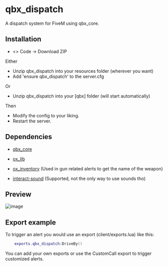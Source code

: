 # qbx_dispatch

A dispatch system for FiveM using qbx_core.

## Installation
* <> Code -> Download ZIP

Either
* Unzip qbx_dispatch into your resources folder (wherever you want)
* Add 'ensure qbx_dispatch' to the server.cfg

Or

* Unzip qbx_dispatch into your [qbx] folder (will start automatically)

Then

* Modify the config to your liking.
* Restart the server.

## Dependencies

- [qbx_core](https://github.com/qbox-project/qbx_core/releases/latest)
- [ox_lib](https://github.com/overextended/ox_lib)
- [ox_inventory](https://github.com/overextended/ox_inventory) (Used in gun related alerts to get the name of the weapon)

- [interact-sound](https://github.com/Qbox-project/interact-sound) (Supported, not the only way to use sounds tho)

## Preview
![image](https://user-images.githubusercontent.com/97451137/235332585-22ba4f8f-bf4a-48dd-a4b6-df3dd5324c1b.png)

## Export example

To trigger an alert you would use an export (client/exports.lua) like this:
```lua
    exports.qbx_dispatch:DriveBy()
```

You can add your own exports or use the CustomCall export to trigger customized alerts.

